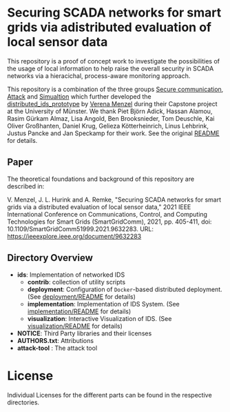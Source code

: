 # Securing SCADA networks for smart grids via adistributed evaluation of local sensor data

This repository is a proof of concept work to investigate the possibilities of the usage of local information to help raise the overall security in SCADA networks via a hieracichal, process-aware monitoring approach.

This repository is a combination of the three groups [Secure communication](https://zivgitlab.uni-muenster.de/ag-lammers/itsis-blackout/seccomm), [Attack](https://zivgitlab.uni-muenster.de/ag-lammers/itsis-blackout/gruppe-2-attack) and [Simualtion](https://zivgitlab.uni-muenster.de/ag-lammers/itsis-blackout/gruppe-1-simulation) which further developed the [distributed_ids_prototype](https://gitlab.utwente.nl/vmenzel/distributed_ids_prototype) by [Verena Menzel](https://gitlab.utwente.nl/vmenzel) during their Capstone project at the University of Münster. We thank Piet Björn Adick, Hassan Alamou, Rasim Gürkam Almaz, Lisa Angold, Ben Brooksnieder, Tom Deuschle, Kai Oliver Großhanten, Daniel Krug, Gelieza Kötterheinrich, Linus Lehbrink, Justus Pancke and Jan Speckamp for their work. 
See the original [README](https://gitlab.utwente.nl/vmenzel/distributed_ids_prototype) for details.

## Paper 

The theoretical foundations and background of this repository are described in:  

V. Menzel, J. L. Hurink and A. Remke, "Securing SCADA networks for smart grids via a distributed evaluation of local sensor data," 2021 IEEE International Conference on Communications, Control, and Computing Technologies for Smart Grids (SmartGridComm), 2021, pp. 405-411,
doi: 10.1109/SmartGridComm51999.2021.9632283.
URL: https://ieeexplore.ieee.org/document/9632283


## Directory Overview
- **ids**: Implementation of networked IDS
  - **contrib**: collection of utility scripts
  - **deployment**: Configuration of `Docker`-based distributed deployment. (See [deployment/README](ids/deployment/README.md) for details)
  - **implementation**: Implementation of IDS System. (See [implementation/README](ids/implementation/README.md) for details)
  - **visualization**: Interactive Visualization of IDS. (See [visualization/README](ids/visualization/README.md) for details)
- **NOTICE**: Third Party libraries and their licenses
- **AUTHORS.txt**: Attributions
- **attack-tool** : The attack tool 

# License
Individual Licenses for the different parts can be found in the respective directories.
